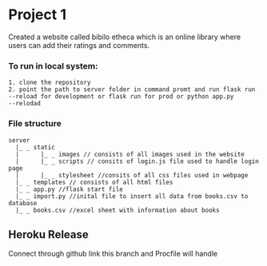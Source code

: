 # Project 1

Created a website called bibilo etheca which is an online library where users can add their ratings and comments.

### To run in local system:
    1. clone the repository
    2. point the path to server folder in command promt and run flask run --reload for development or flask run for prod or python app.py        --relodad
### File structure
    server
      |_ _ static
      |      |_ _ images // consists of all images used in the website
      |      |_ _ scripts // consits of login.js file used to handle login page  
      |      |_ _ stylesheet //consits of all css files used in webpage
      |_ _ templates // consists of all html files
      |_ _ app.py //flask start file
      |_ _ import.py //inital file to insert all data from books.csv to database
      |_ _ books.csv //excel sheet with information about books

## Heroku Release
Connect through github link this branch and Procfile will handle 
